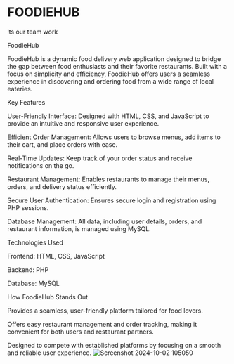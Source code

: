 # FOODIEHUB
its our team work 

FoodieHub

FoodieHub is a dynamic food delivery web application designed to bridge the gap between food enthusiasts and their favorite restaurants. Built with a focus on simplicity and efficiency, FoodieHub offers users a seamless experience in discovering and ordering food from a wide range of local eateries.

Key Features

User-Friendly Interface: Designed with HTML, CSS, and JavaScript to provide an intuitive and responsive user experience.

Efficient Order Management: Allows users to browse menus, add items to their cart, and place orders with ease.

Real-Time Updates: Keep track of your order status and receive notifications on the go.

Restaurant Management: Enables restaurants to manage their menus, orders, and delivery status efficiently.

Secure User Authentication: Ensures secure login and registration using PHP sessions.

Database Management: All data, including user details, orders, and restaurant information, is managed using MySQL.


Technologies Used

Frontend: HTML, CSS, JavaScript

Backend: PHP

Database: MySQL


How FoodieHub Stands Out

Provides a seamless, user-friendly platform tailored for food lovers.

Offers easy restaurant management and order tracking, making it convenient for both users and restaurant partners.

Designed to compete with established platforms by focusing on a smooth and reliable user experience.
![Screenshot 2024-10-02 105050](https://github.com/user-attachments/assets/01a0a7cc-adaa-4fb3-ac63-ca0867c6f7ab)
